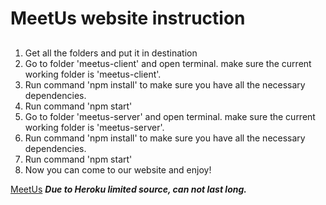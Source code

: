 # MeetUs website instruction

## 
1. Get all the folders and put it in destination
2. Go to folder 'meetus-client' and open terminal. make sure the current working folder is 'meetus-client'.
3. Run command 'npm install' to make sure you have all the necessary dependencies.
4. Run command 'npm start'
5. Go to folder 'meetus-server' and open terminal. make sure the current working folder is 'meetus-server'.
6. Run command 'npm install' to make sure you have all the necessary dependencies.
7. Run command 'npm start'
8. Now you can come to our website and enjoy!

[MeetUs](https://meetus-client.herokuapp.com/)
***Due to Heroku limited source, can not last long.***

